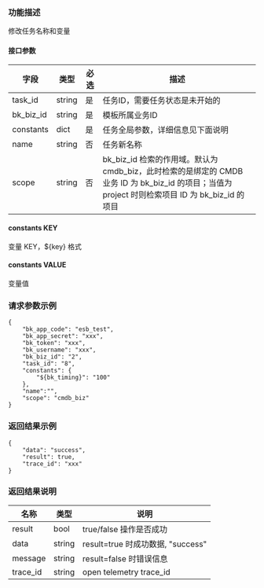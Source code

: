 ### 功能描述

修改任务名称和变量

#### 接口参数

| 字段          |  类型       | 必选   |  描述             |
|-----------------|-------------|---------|------------------|
|   task_id      |   string     |   是   |  任务ID，需要任务状态是未开始的 |
|   bk_biz_id    |   string     |   是   |  模板所属业务ID |
|   constants    |   dict       |   是   |  任务全局参数，详细信息见下面说明 |
|   name         |   string     |   否   |  任务新名称  |
|   scope        |   string     |   否   |  bk_biz_id 检索的作用域。默认为 cmdb_biz，此时检索的是绑定的 CMDB 业务 ID 为 bk_biz_id 的项目；当值为 project 时则检索项目 ID 为 bk_biz_id 的项目|

#### constants KEY

变量 KEY，${key} 格式

#### constants VALUE

变量值

### 请求参数示例

```
{
    "bk_app_code": "esb_test",
    "bk_app_secret": "xxx",
    "bk_token": "xxx",
    "bk_username": "xxx",
    "bk_biz_id": "2",
    "task_id": "8",
    "constants": {
        "${bk_timing}": "100"
    },
    "name":"",
    "scope": "cmdb_biz"
}
```

### 返回结果示例

```
{
    "data": "success",
    "result": true,
    "trace_id": "xxx"
}
```

### 返回结果说明
|   名称   |  类型  |           说明             |
| ------------ | ---------- | ------------------------------ |
|  result      |    bool    |      true/false 操作是否成功     |
|  data        |    string  |      result=true 时成功数据, "success" |
|  message     |    string  |      result=false 时错误信息     |
|  trace_id     |    string  |      open telemetry trace_id     |
